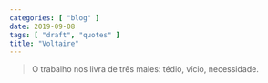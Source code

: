 ```yaml
---
categories: [ "blog" ]
date: 2019-09-08
tags: [ "draft", "quotes" ]
title: "Voltaire"
---
```

> O trabalho nos livra de três males: tédio, vício, necessidade.
